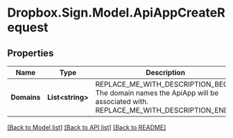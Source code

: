 # Dropbox.Sign.Model.ApiAppCreateRequest

## Properties

Name | Type | Description | Notes
------------ | ------------- | ------------- | -------------
**Domains** | **List&lt;string&gt;** | REPLACE_ME_WITH_DESCRIPTION_BEGIN The domain names the ApiApp will be associated with. REPLACE_ME_WITH_DESCRIPTION_END | **Name** | **string** | REPLACE_ME_WITH_DESCRIPTION_BEGIN The name you want to assign to the ApiApp. REPLACE_ME_WITH_DESCRIPTION_END | **CallbackUrl** | **string** | REPLACE_ME_WITH_DESCRIPTION_BEGIN The URL at which the ApiApp should receive event callbacks. REPLACE_ME_WITH_DESCRIPTION_END | [optional] **CustomLogoFile** | **System.IO.Stream** | REPLACE_ME_WITH_DESCRIPTION_BEGIN An image file to use as a custom logo in embedded contexts. (Only applies to some API plans) REPLACE_ME_WITH_DESCRIPTION_END | [optional] **Oauth** | [**SubOAuth**](SubOAuth.md) | REPLACE_ME_WITH_DESCRIPTION_BEGIN  REPLACE_ME_WITH_DESCRIPTION_END | [optional] **Options** | [**SubOptions**](SubOptions.md) | REPLACE_ME_WITH_DESCRIPTION_BEGIN  REPLACE_ME_WITH_DESCRIPTION_END | [optional] **WhiteLabelingOptions** | [**SubWhiteLabelingOptions**](SubWhiteLabelingOptions.md) | REPLACE_ME_WITH_DESCRIPTION_BEGIN  REPLACE_ME_WITH_DESCRIPTION_END | [optional] 

[[Back to Model list]](../README.md#documentation-for-models) [[Back to API list]](../README.md#documentation-for-api-endpoints) [[Back to README]](../README.md)

